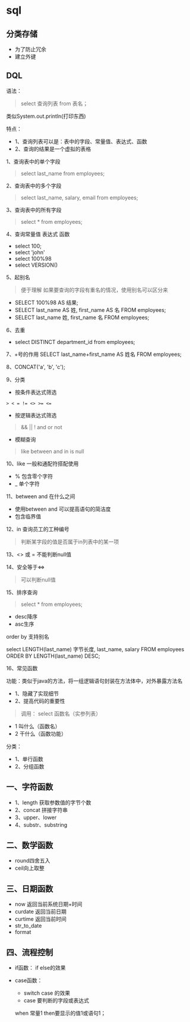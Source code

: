 # sql

## 分类存储
- 为了防止冗余
- 建立外键

## DQL

语法：
>select 查询列表 from 表名；

类似System.out.println(打印东西)

特点：
- 1、查询列表可以是：表中的字段、常量值、表达式、函数
- 2、查询的结果是一个虚拟的表格

1、查询表中的单个字段
>select last_name from employees;

2、查询表中的多个字段
>select last_name, salary, email from employees;

3、查询表中的所有字段
>select * from employees;

4、查询常量值 表达式 函数
- select 100;
- select 'john'
- select 100%98
- select VERSION()

5、起别名
> 便于理解 如果要查询的字段有重名的情况，使用别名可以区分来
- SELECT 100%98 AS 结果;
- SELECT last_name AS 姓, first_name AS 名 FROM employees;
- SELECT last_name 姓, first_name 名 FROM employees;

6、去重
- select DISTINCT department_id from employees;

7、+号的作用
SELECT last_name+first_name AS 姓名 FROM employees;

8、CONCAT('a', 'b', 'c');

9、分类

   - 按条件表达式筛选

    > < = != <> >= <=
   - 按逻辑表达式筛选
   > && || ! and or not
   - 模糊查询
   >like  between  and  in  is null

10、like 一般和通配符搭配使用

- % 包含零个字符
- _ 单个字符

11、between and 在什么之间

- 使用between and 可以提高语句的简洁度
- 包含临界值

12、in 查询员工的工种编号
>判断某字段的值是否属于in列表中的某一项

13、<> 或 = 不能判断null值

14、安全等于<=>
>可以判断null值

15、排序查询
> select * from employees;

- desc降序
- asc生序

order by 支持别名

select LENGTH(last_name) 字节长度, last_name, salary FROM employees ORDER BY LENGTH(last_name) DESC;

16、常见函数

功能：类似于java的方法，将一组逻辑语句封装在方法体中，对外暴露方法名

- 1、隐藏了实现细节
- 2、提高代码的重要性

>调用： select 函数名（实参列表）

- 1 叫什么（函数名）
- 2 干什么（函数功能）

分类：

- 1、单行函数
- 2、分组函数

## 一、字符函数

- 1、length 获取参数值的字节个数
- 2、concat 拼接字符串
- 3、upper、lower
- 4、substr、substring

## 二、数学函数

- round四舍五入
- ceil向上取整

## 三、日期函数
- now 返回当前系统日期+时间
- curdate 返回当前日期
- curtime 返回当前时间
- str_to_date
- format

## 四、流程控制

- if函数： if else的效果
- case函数：
    - switch case 的效果
    - case 要判断的字段或表达式

   when 常量1 then要显示的值1或语句1；
